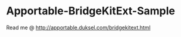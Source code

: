 Apportable-BridgeKitExt-Sample
==============================

Read me @ http://apportable.duksel.com/bridgekitext.html
